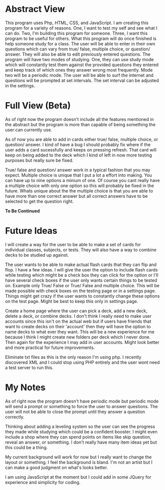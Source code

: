 # Abstract View
This program uses Php, HTML, CSS, and JavaScript. I am creating this program for a variety of reasons. One, I want to test my self and see what I can do. Two, I'm building this program for someone. Three, I want this program to be useful for others. What this program will do once finished is help someone study for a class. The user will be able to enter in their own questions which can vary from true/ false, multiple choice, or question/ answer. They will also be able to edit previously entered questions. The program will have two modes of studying. One, they can use study mode which will constantly test them against the provided questions they entered and keep track of which ones they answer wrong most frequently. Mode two will be a periodic mode. The user will be able to surf the internet and questions will be prompted at set intervals. The set interval can be adjusted in the settings.

# Full View (Beta)
As of right now the program doesn't include all the features mentioned in the abstract but the program is more than capable of being something the user can currently use. 

As of now you are able to add in cards either true/ false, multiple choice, or question/ answer. I kind of have a bug I should probably fix where if the user adds a card sucessfully and keeps on pressing refresh. That card will keep on being added to the deck which I kind of left in now more testing purposes but really sure be fixed.

True/ false and question/ answer work in a typical fashion that you may expect. Multiple choice is unique that I put a lot a effort into making. You can have up to nine options a minium of one. Of course you cant really have a multiple choice with only one option so this will probably be fixed in the future. Whats unique about the the multiple choice is that you are able to have more than one correct answer but all correct answers have to be selected to get the question right.

<b>To Be Continued</b>

# Future Ideas
I will create a way for the user to be able to make a set of cards for individual classes, subjects, or tests. They will also have a way to combine decks to be studied up against.

The user wants to be able to make actual flash cards that they can flip and flop. I have a few ideas. I will give the user the option to include flash cards while testing which might be a check box they can click for the option or I'll have several check boxes if the user only wants certain things to be tested on. Example only True/ False or True/ False and multiple choice. This will be made possible with check boxes on the testing page or in a settings page. Things might get crazy if the user wants to constantly change these options on the test page. Might be best to keep this only in settings page.

Create a home page where the user can pick a deck, add a new deck, delete a deck, or combine decks. I don't think I really need to make user accounts since this isn't on the actual web but if users have friends that want to create decks on their 'account' then they will have the option to name decks to what ever they want. This will be a new experience for me because I think I might create new folders per deck which I never done. Then again for the experience I may add in user accounts. Might look better and more practical for future improvements.

Eliminate txt files as this is the only reason I'm using php. I recently discovered XML and I could stop using PHP entirely and the user wont need a test server to run this.

# My Notes
As of right now the program doesn't have periodic mode but periodic mode will send a prompt or something to force the user to answer questions. The user will not be able to close the prompt until they answer a question correctly. 

Thinking about adding a leveling system so the user can see the progress they made while studying which could be a confident booster. I might even include a shop where they can spend points on items like skip question, reveal an answer, or something. I don't really have many item ideas yet but this could be a thing.

My current background will work for now but I really want to change the layout or something. I feel the background is bland. I'm not an artist but I can make a good judgment on what's looks better.

I am using JavaScript at the moment but I could add in some JQuery for experience and simplicity for coding.
